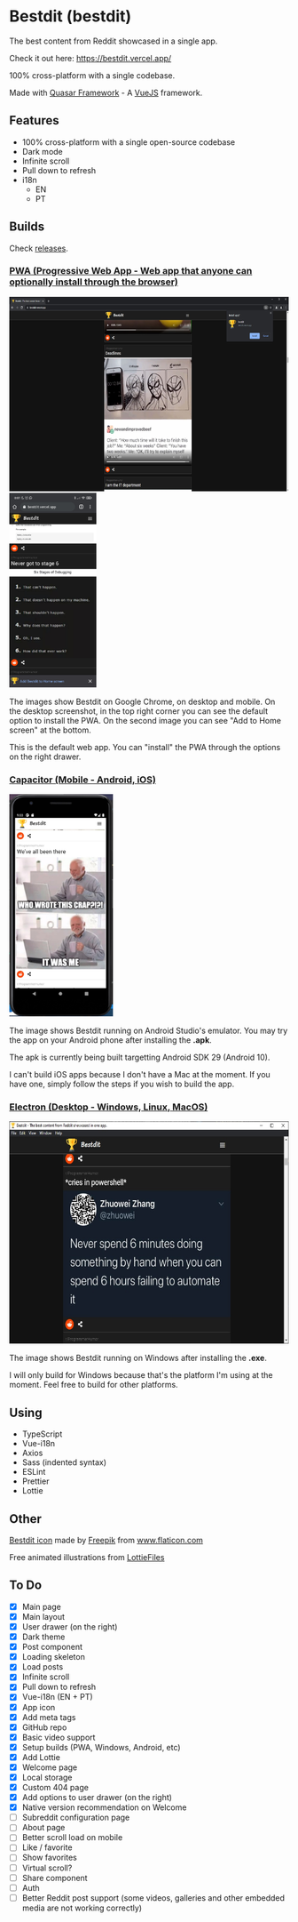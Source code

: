 # Bestdit (bestdit)

The best content from Reddit showcased in a single app.

Check it out here: https://bestdit.vercel.app/

100% cross-platform with a single codebase.

Made with [Quasar Framework](https://quasar.dev/) - A [VueJS](https://vuejs.org/) framework.

## Features

- 100% cross-platform with a single open-source codebase
- Dark mode
- Infinite scroll
- Pull down to refresh
- i18n
  - EN
  - PT

## Builds

Check [releases](https://github.com/nunogois/bestdit/releases).

### [PWA (Progressive Web App - Web app that anyone can optionally install through the browser)](https://quasar.dev/quasar-cli/developing-pwa/introduction)

<img src="https://github.com/nunogois/bestdit/blob/master/demo_screenshots/chrome_pwa.jpg?raw=true" height="350" alt="Bestdit PWA on Google Chrome" /><img src="https://github.com/nunogois/bestdit/blob/master/demo_screenshots/chrome_mobile_pwa.jpg?raw=true" height="350" alt="Bestdit PWA on Google Chrome on mobile" />

The images show Bestdit on Google Chrome, on desktop and mobile. On the desktop screenshot, in the top right corner you can see the default option to install the PWA. On the second image you can see "Add to Home screen" at the bottom.

This is the default web app. You can "install" the PWA through the options on the right drawer.

### [Capacitor (Mobile - Android, iOS)](https://quasar.dev/quasar-cli/developing-capacitor-apps/introduction)

<img src="https://github.com/nunogois/bestdit/blob/master/demo_screenshots/android_studio_emulator.jpg?raw=true" height="400" alt="Bestdit running on Android Studio emulator" />

The image shows Bestdit running on Android Studio's emulator. You may try the app on your Android phone after installing the **.apk**.

The apk is currently being built targetting Android SDK 29 (Android 10).

I can't build iOS apps because I don't have a Mac at the moment. If you have one, simply follow the steps if you wish to build the app.

### [Electron (Desktop - Windows, Linux, MacOS)](https://quasar.dev/quasar-cli/developing-electron-apps/introduction)

<img src="https://github.com/nunogois/bestdit/blob/master/demo_screenshots/windows_electron.jpg?raw=true" height="400" alt="Bestdit running on Windows" />

The image shows Bestdit running on Windows after installing the **.exe**.

I will only build for Windows because that's the platform I'm using at the moment. Feel free to build for other platforms.

## Using

- TypeScript
- Vue-i18n
- Axios
- Sass (indented syntax)
- ESLint
- Prettier
- Lottie

## Other

[Bestdit icon](https://www.flaticon.com/free-icon/trophy_3112946) made by <a href="https://www.freepik.com" title="Freepik">Freepik</a> from <a href="https://www.flaticon.com/" title="Flaticon">www.flaticon.com</a>

Free animated illustrations from [LottieFiles](https://lottiefiles.com/)

## To Do

- [x] Main page
- [x] Main layout
- [x] User drawer (on the right)
- [x] Dark theme
- [x] Post component
- [x] Loading skeleton
- [x] Load posts
- [x] Infinite scroll
- [x] Pull down to refresh
- [x] Vue-i18n (EN + PT)
- [x] App icon
- [x] Add meta tags
- [x] GitHub repo
- [x] Basic video support
- [x] Setup builds (PWA, Windows, Android, etc)
- [x] Add Lottie
- [x] Welcome page
- [x] Local storage
- [x] Custom 404 page
- [x] Add options to user drawer (on the right)
- [x] Native version recommendation on Welcome
- [ ] Subreddit configuration page
- [ ] About page
- [ ] Better scroll load on mobile
- [ ] Like / favorite
- [ ] Show favorites
- [ ] Virtual scroll?
- [ ] Share component
- [ ] Auth
- [ ] Better Reddit post support (some videos, galleries and other embedded media are not working correctly)
